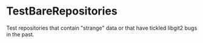 # TestBareRepositories

Test repositories that contain "strange" data or that have tickled libgit2 bugs in the past.
